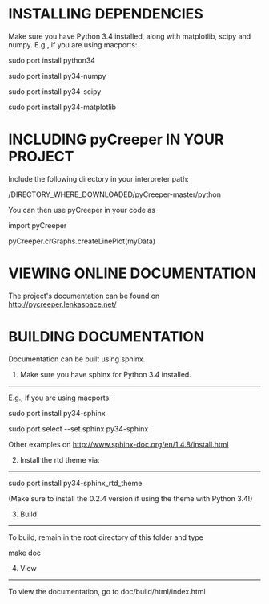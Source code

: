 
INSTALLING DEPENDENCIES
======================================


Make sure you have Python 3.4 installed, along with matplotlib, scipy and numpy. E.g., if you are using macports:


sudo port install python34

sudo port install py34-numpy

sudo port install py34-scipy

sudo port install py34-matplotlib


INCLUDING pyCreeper IN YOUR PROJECT
======================================

Include the following directory in your interpreter path:

/DIRECTORY_WHERE_DOWNLOADED/pyCreeper-master/python



You can then use pyCreeper in your code as

import pyCreeper

pyCreeper.crGraphs.createLinePlot(myData)


VIEWING ONLINE DOCUMENTATION
======================================

The project's documentation can be found on
http://pycreeper.lenkaspace.net/




BUILDING DOCUMENTATION
======================================

Documentation can be built using sphinx.

1. Make sure you have sphinx for Python 3.4 installed.
------------------------------------------------------

E.g., if you are using macports:

sudo port install py34-sphinx

sudo port select --set sphinx py34-sphinx



Other examples on http://www.sphinx-doc.org/en/1.4.8/install.html


2. Install the rtd theme via:
------------------------------------------------------

sudo port install py34-sphinx_rtd_theme



(Make sure to install the 0.2.4 version if using the theme with Python 3.4!)


3. Build
------------------------------------------------------

To build, remain in the root directory of this folder and type

make doc


4. View
------------------------------------------------------
To view the documentation, go to doc/build/html/index.html